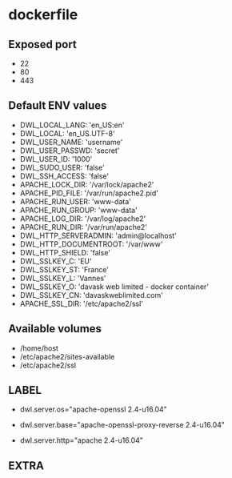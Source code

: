 # dockerfile

## Exposed port

- 22
- 80
- 443
## Default ENV values

- DWL_LOCAL_LANG: 'en_US:en'
- DWL_LOCAL: 'en_US.UTF-8'
- DWL_USER_NAME: 'username'
- DWL_USER_PASSWD: 'secret'
- DWL_USER_ID: '1000'
- DWL_SUDO_USER: 'false'
- DWL_SSH_ACCESS: 'false'
- APACHE_LOCK_DIR: '/var/lock/apache2'
- APACHE_PID_FILE: '/var/run/apache2.pid'
- APACHE_RUN_USER: 'www-data'
- APACHE_RUN_GROUP: 'www-data'
- APACHE_LOG_DIR: '/var/log/apache2'
- APACHE_RUN_DIR: '/var/run/apache2'
- DWL_HTTP_SERVERADMIN: 'admin@localhost'
- DWL_HTTP_DOCUMENTROOT: '/var/www'
- DWL_HTTP_SHIELD: 'false'
- DWL_SSLKEY_C: 'EU'
- DWL_SSLKEY_ST: 'France'
- DWL_SSLKEY_L: 'Vannes'
- DWL_SSLKEY_O: 'davask web limited - docker container'
- DWL_SSLKEY_CN: 'davaskweblimited.com'
- APACHE_SSL_DIR: '/etc/apache2/ssl'
## Available volumes

- /home/host
- /etc/apache2/sites-available
- /etc/apache2/ssl
## LABEL

- dwl.server.os="apache-openssl 2.4-u16.04"

- dwl.server.base="apache-openssl-proxy-reverse 2.4-u16.04"

- dwl.server.http="apache 2.4-u16.04"

## EXTRA

